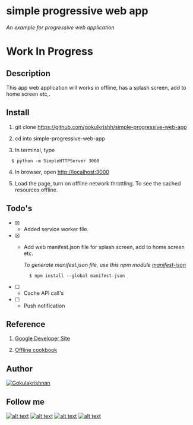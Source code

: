# simple progressive web app

  *An example for progressive web application*

# Work In Progress

## Description

  This app web application will works in offline, has a splash screen, add to home screen etc,.

## Install

  1. git clone https://github.com/gokulkrishh/simple-progressive-web-app

  2. cd into simple-progressive-web-app

  3. In terminal, type

  ```
    $ python -m SimpleHTTPServer 3000
  ```

  4. In browser, open [http://localhost:3000](localhost:3000)

  5. Load the page, turn on offline network throttling. To see the cached resources offline.


## Todo's

  - [x] - Added service worker file.

  - [x] - Add web manifest.json file for splash screen, add to home screen etc.

      *To generate manifest.json file, use this npm module [manifest-json](https://github.com/hemanth/manifest-json)*

      ```
        $ npm install --global manifest-json
      ```

  - [ ] - Cache API call's

  - [ ] - Push notification


## Reference

1. [Google Developer Site](https://developers.google.com/web/progressive-web-apps)

1. [Offline cookbook](https://jakearchibald.com/2014/offline-cookbook/)


## Author

[![Gokulakrishnan](https://avatars0.githubusercontent.com/u/2944237?v=3&s=72)](https://github.com/gokulkrishh)


## Follow me

[1.1]: http://i.imgur.com/tXSoThF.png (twitter icon with padding)
[2.1]: http://i.imgur.com/P3YfQoD.png (facebook icon with padding)
[3.1]: http://i.imgur.com/yCsTjba.png (google plus icon with padding)
[4.1]: http://i.imgur.com/0o48UoR.png (github icon with padding)

[1]: http://www.twitter.com/gokul_i
[2]: http://www.facebook.com/gokulkrishh
[3]: https://plus.google.com/+GokulKalaikoven
[4]: http://www.github.com/gokulkrishh

[![alt text][1.1]][1] [![alt text][2.1]][2] [![alt text][3.1]][3] [![alt text][4.1]][4]
